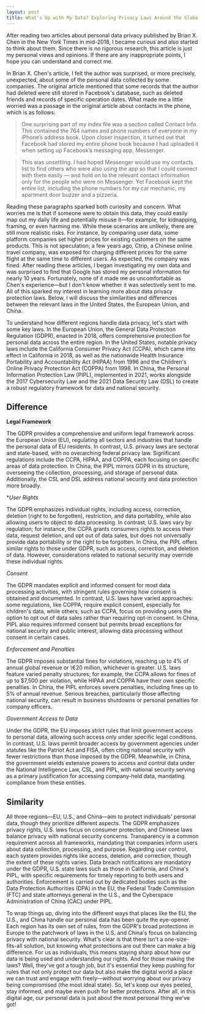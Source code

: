 ```yaml
---
layout: post
title: What's Up with My Data? Exploring Privacy Laws Around the Globe
---
```


After reading two articles about personal data privacy published by Brian X. Chen in the New York Times in mid-2018, I became curious and also started to think about them. Since there is no rigorous research, this article is just my personal views and opinions. If there are any inappropriate points, I hope you can understand and correct me.

In Brian X. Chen's article, I felt the author was surprised, or more precisely, unexpected, about some of the personal data collected by some companies. The original article mentioned that some records that the author had deleted were still stored in Facebook's database, such as deleted friends and records of specific operation dates. What made me a little worried was a passage in the original article about contacts in the phone, which is as follows:

> One surprising part of my index file was a section called Contact Info. This contained the 764 names and phone numbers of everyone in my iPhone’s address book. Upon closer inspection, it turned out that Facebook had stored my entire phone book because I had uploaded it when setting up Facebook’s messaging app, Messenger.

> This was unsettling. I had hoped Messenger would use my contacts list to find others who were also using the app so that I could connect with them easily — and hold on to the relevant contact information only for the people who were on Messenger. Yet Facebook kept the entire list, including the phone numbers for my car mechanic, my apartment door buzzer and a pizzeria.

Reading these paragraphs sparked both curiosity and concern. What worries me is that if someone were to obtain this data, they could easily map out my daily life and potentially misuse it—for example, for kidnapping, framing, or even harming me. While these scenarios are unlikely, there are still more realistic risks. For instance, by comparing user data, some platform companies set higher prices for existing customers on the same products. This is not speculation; a few years ago, Ctrip, a Chinese online travel company, was exposed for charging different prices for the same flight at the same time to different users. As expected, the company was fined. After reading these articles, I began investigating my own data and was surprised to find that Google has stored my personal information for nearly 10 years. Fortunately, none of it made me as uncomfortable as Chen's experience—but I don't know whether it was selectively sent to me. All of this sparked my interest in learning more about data privacy protection laws. Below, I will discuss the similarities and differences between the relevant laws in the United States, the European Union, and China.

To understand how different regions handle data privacy, let's start with some key laws. In the European Union, the General Data Protection Regulation (GDPR), enacted in 2018, offers comprehensive protection for personal data across the entire region. In the United States, notable privacy laws include the California Consumer Privacy Act (CCPA), which came into effect in California in 2018, as well as the nationwide Health Insurance Portability and Accountability Act (HIPAA) from 1996 and the Children's Online Privacy Protection Act (COPPA) from 1998. In China, the Personal Information Protection Law (PIPL), implemented in 2021, works alongside the 2017 Cybersecurity Law and the 2021 Data Security Law (DSL) to create a robust regulatory framework for data and national security.
	
## Difference
**Legal Framework**

The GDPR provides a comprehensive and uniform legal framework across the European Union (EU), regulating all sectors and industries that handle the personal data of EU residents. In contrast, U.S. privacy laws are sectoral and state-based, with no overarching federal privacy law. Significant regulations include the CCPA, HIPAA, and COPPA, each focusing on specific areas of data protection. In China, the PIPL mirrors GDPR in its structure, overseeing the collection, processing, and storage of personal data. Additionally, the CSL and DSL address national security and data protection more broadly.

**User Rights*

The GDPR emphasizes individual rights, including access, correction, deletion (right to be forgotten), restriction, and data portability, while also allowing users to object to data processing. In contrast, U.S. laws vary by regulation; for instance, the CCPA grants consumers rights to access their data, request deletion, and opt out of data sales, but does not universally provide data portability or the right to be forgotten. In China, the PIPL offers similar rights to those under GDPR, such as access, correction, and deletion of data. However, considerations related to national security may override these individual rights.

*Consent*

The GDPR mandates explicit and informed consent for most data processing activities, with stringent rules governing how consent is obtained and documented. In contrast, U.S. laws have varied approaches: some regulations, like COPPA, require explicit consent, especially for children's data, while others, such as CCPA, focus on providing users the option to opt out of data sales rather than requiring opt-in consent. In China, PIPL also requires informed consent but permits broad exceptions for national security and public interest, allowing data processing without consent in certain cases.

*Enforcement and Penalties*

The GDPR imposes substantial fines for violations, reaching up to 4\% of annual global revenue or \€20 million, whichever is greater. U.S. laws feature varied penalty structures; for example, the CCPA allows for fines of up to \$7,500 per violation, while HIPAA and COPPA have their own specific penalties. In China, the PIPL enforces severe penalties, including fines up to 5\% of annual revenue. Serious breaches, particularly those affecting national security, can result in business shutdowns or personal penalties for company officers.

*Government Access to Data*

Under the GDPR, the EU imposes strict rules that limit government access to personal data, allowing such access only under specific legal conditions. In contrast, U.S. laws permit broader access by government agencies under statutes like the Patriot Act and FISA, often citing national security with fewer restrictions than those imposed by the GDPR. Meanwhile, in China, the government wields extensive powers to access and control data under the National Intelligence Law, CSL, and PIPL, with national security serving as a primary justification for accessing company-held data, mandating compliance from these entities.

## Similarity

All three regions—EU, U.S., and China—aim to protect individuals' personal data, though they prioritize different aspects. The GDPR emphasizes privacy rights, U.S. laws focus on consumer protection, and Chinese laws balance privacy with national security concerns. Transparency is a common requirement across all frameworks, mandating that companies inform users about data collection, processing, and purpose. Regarding user control, each system provides rights like access, deletion, and correction, though the extent of these rights varies. Data breach notifications are mandatory under the GDPR, U.S. state laws such as those in California, and China's PIPL, with specific requirements for timely reporting to both users and authorities. Enforcement is carried out by dedicated bodies such as the Data Protection Authorities (DPA) in the EU, the Federal Trade Commission (FTC) and state attorneys general in the U.S., and the Cyberspace Administration of China (CAC) under PIPL.

To wrap things up, diving into the different ways that places like the EU, the U.S., and China handle our personal data has been quite the eye-opener. Each region has its own set of rules, from the GDPR's broad protections in Europe to the patchwork of laws in the U.S. and China's focus on balancing privacy with national security. What's clear is that there isn't a one-size-fits-all solution, but knowing what protections are out there can make a big difference.
For us as individuals, this means staying sharp about how our data is being used and understanding our rights. And for those making the laws? Well, they've got a tough job, but it's essential they keep pushing for rules that not only protect our data but also make the digital world a place we can trust and engage with freely—without worrying about our privacy being compromised (the most ideal state).
So, let's keep our eyes peeled, stay informed, and maybe even push for better protections. After all, in this digital age, our personal data is just about the most personal thing we've got!
